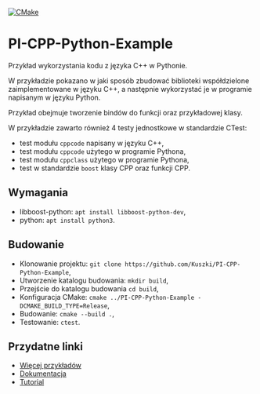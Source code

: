[![CMake](https://github.com/Kuszki/PI-CPP-Python-Example/actions/workflows/cmake.yml/badge.svg)](https://github.com/Kuszki/PI-CPP-Python-Example/actions/workflows/cmake.yml)
# PI-CPP-Python-Example
Przykład wykorzystania kodu z języka C++ w Pythonie.

W przykładzie pokazano w jaki sposób zbudować biblioteki współdzielone
zaimplementowane w języku C++, a następnie wykorzystać je w programie
napisanym w języku Python.

Przykład obejmuje tworzenie bindów do funkcji oraz przykładowej klasy.

W przykładzie zawarto również 4 testy jednostkowe w standardzie CTest:
- test modułu `cppcode` napisany w języku C++,
- test modułu `cppcode` użytego w programie Pythona,
- test modułu `cppclass` użytego w programie Pythona,
- test w standardzie `boost` klasy CPP oraz funkcji CPP.

## Wymagania
- libboost-python: `apt install libboost-python-dev`,
- python: `apt install python3`.

## Budowanie
- Klonowanie projektu: `git clone https://github.com/Kuszki/PI-CPP-Python-Example`,
- Utworzenie katalogu budowania: `mkdir build`,
- Przejście do katalogu budowania `cd build`,
- Konfiguracja CMake: `cmake ../PI-CPP-Python-Example -DCMAKE_BUILD_TYPE=Release`,
- Budowanie: `cmake --build .`,
- Testowanie: `ctest`.

## Przydatne linki
- [Więcej przykładów](https://www.boost.org/doc/libs/1_78_0/libs/python/doc/html/index.html)
- [Dokumentacja](https://www.boost.org/doc/libs/1_78_0/libs/python/doc/html/index.html)
- [Tutorial](https://www.boost.org/doc/libs/1_78_0/libs/python/doc/html/tutorial/index.html)
